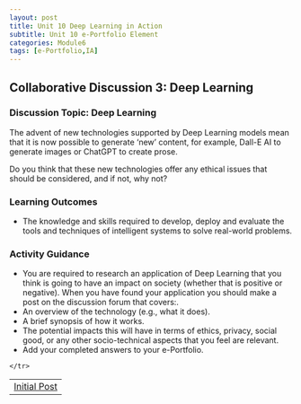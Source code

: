 ```yaml
---
layout: post
title: Unit 10 Deep Learning in Action
subtitle: Unit 10 e-Portfolio Element
categories: Module6
tags: [e-Portfolio,IA]
---
```

<html lang="en">

<body>

<h2>Collaborative Discussion 3: Deep Learning </h2>

<h3>Discussion Topic: Deep Learning</h3>
  
<p>The advent of new technologies supported by Deep Learning models mean that it is now possible to generate ‘new’ content, for example, Dall-E AI to generate images or ChatGPT to create prose.

Do you think that these new technologies offer any ethical issues that should be considered, and if not, why not?</p>

<h3>Learning Outcomes </h3>
<ul>
  <li> The knowledge and skills required to develop, deploy and evaluate the tools and techniques of intelligent systems to solve real-world problems.</li>
</ul>


<h3>Activity Guidance </h3>
<ul>
 <li> You are required to research an application of Deep Learning that you think is going to have an impact on society (whether that is positive or negative). When you have found your application you should make a post on the discussion forum that covers:.</li>
  <li>  An overview of the technology (e.g., what it does).</li>
 <li> A brief synopsis of how it works.</li>
 <li> The potential impacts this will have in terms of ethics, privacy, social good, or any other socio-technical aspects that you feel are relevant.</li>
 <li> Add your completed answers to your e-Portfolio.</li>

</ul>
<table>
    <tr>
      <td> <a href="../../../../artefacts/IA-Unit09-Initial_Post.pdf" target="_blank" class="button large">Initial Post</a></td> 

    </tr>
</table>








